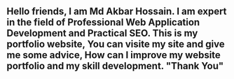 <h2>Hello friends, I am Md Akbar Hossain. I am expert in the field of Professional Web Application Development and Practical SEO. This is my portfolio website, You can visite my site and give me some advice, How can I improve my website portfolio and my skill development. 
    "Thank You"</h2>
